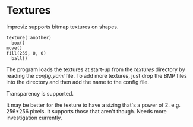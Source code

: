 # Textures

Improviz supports bitmap textures on shapes.

```
texture(:another)
  box()
move()
fill(255, 0, 0)
  ball()
```

The program loads the textures at start-up from the *textures* directory by reading the *config.yaml* file. To add more textures, just drop the BMP files into the directory and then add the name to the config file.

Transparency is supported.

It may be better for the texture to have a sizing that's a power of 2. e.g. 256*256  pixels. It supports those that aren't though. Needs more investigation currently.
